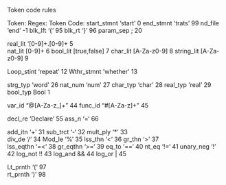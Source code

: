 Token code rules

Token:		Regex:			Token Code:
start_stmnt		‘start’				0
end_stmnt		‘trats’				99
nd_file			‘end’				-1
blk_lft			‘{‘				95
blk_rt			‘}’				96
param_sep		;				20

			
real_lit			‘[0-9]+.[0-9]+			5	
nat_lit			[0-9]+				6
bool_lit		[true,false]			7
char_lit		[A-Za-z0-9]			8
string_lit		[A-Za-z0-9]			9

Loop_stint		‘repeat’			12
Wthr_stmnt 		’whether’			13

strg_typ		‘word’				26
nat_num		‘num’				27
char_typ		‘char’				28
real_typ		‘real’				29
bool_typ		Bool				1

var_id			“@[A-Za-z_]+”		44
func_id		“#[A-Za-z]+”			45

decl_re		‘Declare’			55
ass_n			‘=‘				66	

add_itn		‘+’				31
sub_trct		‘-‘				32
mult_ply		‘*’				33	
div_de			‘/‘				34
Mod_le		‘%’				35
lss_thn		‘<‘				36
gr_thn			‘>’				37	
lss_eqthn		‘=<‘				38
gr_eqthn		‘>=‘				39
eq_to			‘==‘				40
nt_eq			‘!=‘				41
unary_neg		‘!’				42
log_not		!!				43
log_and		&&				44
log_or			|				45

Lt_prnth		‘(‘				97	
rt_prnth		‘)’				98

